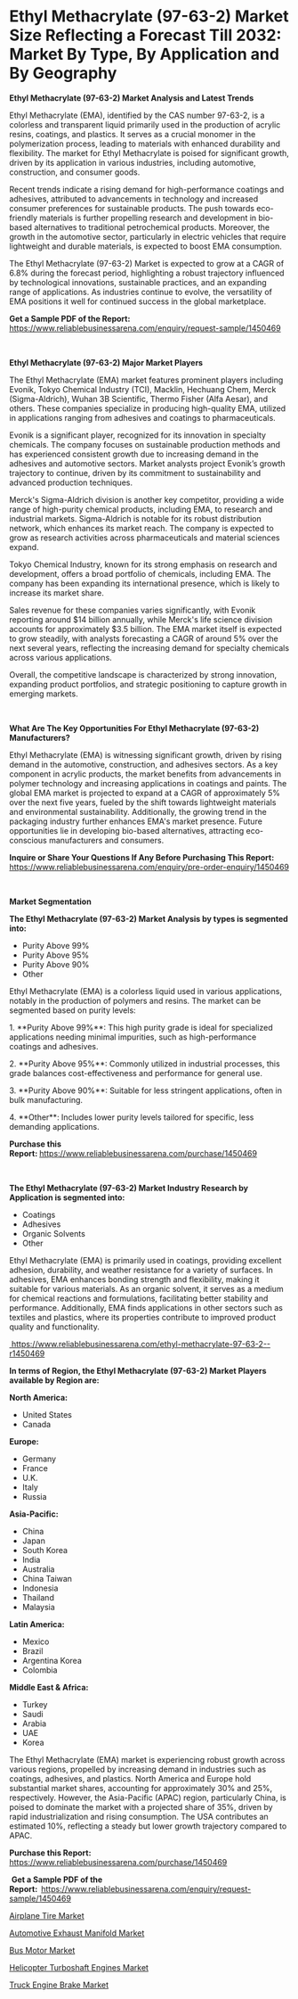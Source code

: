 <p><h1>Ethyl Methacrylate (97-63-2) Market Size Reflecting a Forecast Till 2032: Market By Type, By Application and By Geography</h1></p><p><strong>Ethyl Methacrylate (97-63-2) Market Analysis and Latest Trends</strong></p>
<p><p>Ethyl Methacrylate (EMA), identified by the CAS number 97-63-2, is a colorless and transparent liquid primarily used in the production of acrylic resins, coatings, and plastics. It serves as a crucial monomer in the polymerization process, leading to materials with enhanced durability and flexibility. The market for Ethyl Methacrylate is poised for significant growth, driven by its application in various industries, including automotive, construction, and consumer goods.</p><p>Recent trends indicate a rising demand for high-performance coatings and adhesives, attributed to advancements in technology and increased consumer preferences for sustainable products. The push towards eco-friendly materials is further propelling research and development in bio-based alternatives to traditional petrochemical products. Moreover, the growth in the automotive sector, particularly in electric vehicles that require lightweight and durable materials, is expected to boost EMA consumption.</p><p>The Ethyl Methacrylate (97-63-2) Market is expected to grow at a CAGR of 6.8% during the forecast period, highlighting a robust trajectory influenced by technological innovations, sustainable practices, and an expanding range of applications. As industries continue to evolve, the versatility of EMA positions it well for continued success in the global marketplace.</p></p>
<p><strong>Get a Sample PDF of the Report:&nbsp;</strong> <a href="https://www.reliablebusinessarena.com/enquiry/request-sample/1450469?utm_campaign=2194&utm_medium=2&utm_source=Github&utm_content=ia&utm_term=02022025&utm_id=ethyl-methacrylate-97-63-2">https://www.reliablebusinessarena.com/enquiry/request-sample/1450469</a></p>
<p>&nbsp;</p>
<p><strong>Ethyl Methacrylate (97-63-2) Major Market Players</strong></p>
<p><p>The Ethyl Methacrylate (EMA) market features prominent players including Evonik, Tokyo Chemical Industry (TCI), Macklin, Hechuang Chem, Merck (Sigma-Aldrich), Wuhan 3B Scientific, Thermo Fisher (Alfa Aesar), and others. These companies specialize in producing high-quality EMA, utilized in applications ranging from adhesives and coatings to pharmaceuticals.</p><p>Evonik is a significant player, recognized for its innovation in specialty chemicals. The company focuses on sustainable production methods and has experienced consistent growth due to increasing demand in the adhesives and automotive sectors. Market analysts project Evonik’s growth trajectory to continue, driven by its commitment to sustainability and advanced production techniques.</p><p>Merck's Sigma-Aldrich division is another key competitor, providing a wide range of high-purity chemical products, including EMA, to research and industrial markets. Sigma-Aldrich is notable for its robust distribution network, which enhances its market reach. The company is expected to grow as research activities across pharmaceuticals and material sciences expand.</p><p>Tokyo Chemical Industry, known for its strong emphasis on research and development, offers a broad portfolio of chemicals, including EMA. The company has been expanding its international presence, which is likely to increase its market share.</p><p>Sales revenue for these companies varies significantly, with Evonik reporting around $14 billion annually, while Merck's life science division accounts for approximately $3.5 billion. The EMA market itself is expected to grow steadily, with analysts forecasting a CAGR of around 5% over the next several years, reflecting the increasing demand for specialty chemicals across various applications.</p><p>Overall, the competitive landscape is characterized by strong innovation, expanding product portfolios, and strategic positioning to capture growth in emerging markets.</p></p>
<p>&nbsp;</p>
<p><strong>What Are The Key Opportunities For Ethyl Methacrylate (97-63-2) Manufacturers?</strong></p>
<p><p>Ethyl Methacrylate (EMA) is witnessing significant growth, driven by rising demand in the automotive, construction, and adhesives sectors. As a key component in acrylic products, the market benefits from advancements in polymer technology and increasing applications in coatings and paints. The global EMA market is projected to expand at a CAGR of approximately 5% over the next five years, fueled by the shift towards lightweight materials and environmental sustainability. Additionally, the growing trend in the packaging industry further enhances EMA's market presence. Future opportunities lie in developing bio-based alternatives, attracting eco-conscious manufacturers and consumers.</p></p>
<p><strong>Inquire or Share Your Questions If Any Before Purchasing This Report:</strong> <a href="https://www.reliablebusinessarena.com/enquiry/pre-order-enquiry/1450469?utm_campaign=2194&utm_medium=2&utm_source=Github&utm_content=ia&utm_term=02022025&utm_id=ethyl-methacrylate-97-63-2">https://www.reliablebusinessarena.com/enquiry/pre-order-enquiry/1450469</a></p>
<p>&nbsp;</p>
<p><strong>Market Segmentation</strong></p>
<p><strong>The Ethyl Methacrylate (97-63-2) Market Analysis by types is segmented into:</strong></p>
<p><ul><li>Purity Above 99%</li><li>Purity Above 95%</li><li>Purity Above 90%</li><li>Other</li></ul></p>
<p><p>Ethyl Methacrylate (EMA) is a colorless liquid used in various applications, notably in the production of polymers and resins. The market can be segmented based on purity levels: </p><p>1. **Purity Above 99%**: This high purity grade is ideal for specialized applications needing minimal impurities, such as high-performance coatings and adhesives. </p><p>2. **Purity Above 95%**: Commonly utilized in industrial processes, this grade balances cost-effectiveness and performance for general use. </p><p>3. **Purity Above 90%**: Suitable for less stringent applications, often in bulk manufacturing.</p><p>4. **Other**: Includes lower purity levels tailored for specific, less demanding applications.</p></p>
<p><strong>Purchase this Report:&nbsp;</strong><a href="https://www.reliablebusinessarena.com/purchase/1450469?utm_campaign=2194&utm_medium=2&utm_source=Github&utm_content=ia&utm_term=02022025&utm_id=ethyl-methacrylate-97-63-2">https://www.reliablebusinessarena.com/purchase/1450469</a></p>
<p>&nbsp;</p>
<p><strong>The Ethyl Methacrylate (97-63-2) Market Industry Research by Application is segmented into:</strong></p>
<p><ul><li>Coatings</li><li>Adhesives</li><li>Organic Solvents</li><li>Other</li></ul></p>
<p><p>Ethyl Methacrylate (EMA) is primarily used in coatings, providing excellent adhesion, durability, and weather resistance for a variety of surfaces. In adhesives, EMA enhances bonding strength and flexibility, making it suitable for various materials. As an organic solvent, it serves as a medium for chemical reactions and formulations, facilitating better stability and performance. Additionally, EMA finds applications in other sectors such as textiles and plastics, where its properties contribute to improved product quality and functionality.</p></p>
<p><a href="https://www.reliablebusinessarena.com/ethyl-methacrylate-97-63-2--r1450469?utm_campaign=2194&utm_medium=2&utm_source=Github&utm_content=ia&utm_term=02022025&utm_id=ethyl-methacrylate-97-63-2">&nbsp;https://www.reliablebusinessarena.com/ethyl-methacrylate-97-63-2--r1450469</a></p>
<p><strong>In terms of Region, the Ethyl Methacrylate (97-63-2) Market Players available by Region are:</strong></p>
<p>
    <p> <strong> North America: </strong>
        <ul>
            <li>United States</li>
            <li>Canada</li>
        </ul>
        </p> 
    <p> <strong> Europe: </strong>
        <ul>
            <li>Germany</li>
            <li>France</li>
            <li>U.K.</li>
            <li>Italy</li>
            <li>Russia</li>
        </ul>
        </p> 
    <p> <strong> Asia-Pacific: </strong>
        <ul>
            <li>China</li>
            <li>Japan</li>
            <li>South Korea</li>
            <li>India</li>
            <li>Australia</li>
            <li>China Taiwan</li>
            <li>Indonesia</li>
            <li>Thailand</li>
            <li>Malaysia</li>
        </ul>
        </p> 
    <p> <strong> Latin America: </strong>
        <ul>
            <li>Mexico</li>
            <li>Brazil</li>
            <li>Argentina Korea</li>
            <li>Colombia</li>
        </ul>
        </p> 
    <p> <strong> Middle East & Africa: </strong>
        <ul>
            <li>Turkey</li>
            <li>Saudi</li>
            <li>Arabia</li>
            <li>UAE</li>
            <li>Korea</li>
        </ul>
    </p>
    </p>
<p><p>The Ethyl Methacrylate (EMA) market is experiencing robust growth across various regions, propelled by increasing demand in industries such as coatings, adhesives, and plastics. North America and Europe hold substantial market shares, accounting for approximately 30% and 25%, respectively. However, the Asia-Pacific (APAC) region, particularly China, is poised to dominate the market with a projected share of 35%, driven by rapid industrialization and rising consumption. The USA contributes an estimated 10%, reflecting a steady but lower growth trajectory compared to APAC.</p></p>
<p><strong>Purchase this Report: </strong><a href="https://www.reliablebusinessarena.com/purchase/1450469?utm_campaign=2194&utm_medium=2&utm_source=Github&utm_content=ia&utm_term=02022025&utm_id=ethyl-methacrylate-97-63-2">https://www.reliablebusinessarena.com/purchase/1450469</a></p>
<p>&nbsp;<strong>Get a Sample PDF of the Report:&nbsp;&nbsp;</strong><a href="https://www.reliablebusinessarena.com/enquiry/request-sample/1450469?utm_campaign=2194&utm_medium=2&utm_source=Github&utm_content=ia&utm_term=02022025&utm_id=ethyl-methacrylate-97-63-2">https://www.reliablebusinessarena.com/enquiry/request-sample/1450469</a></p>
<p><strong></strong></p>
<p><p><a href="https://www.linkedin.com/pulse/frameworks-advancements-airplane-tire-market-key-findings-forecasted-qp2zc?utm_campaign=2194&utm_medium=2&utm_source=Github&utm_content=ia&utm_term=02022025&utm_id=ethyl-methacrylate-97-63-2">Airplane Tire Market</a></p><p><a href="https://www.linkedin.com/pulse/comprehensive-evaluation-automotive-exhaust-manifold-market-mjxjc?utm_campaign=2194&utm_medium=2&utm_source=Github&utm_content=ia&utm_term=02022025&utm_id=ethyl-methacrylate-97-63-2">Automotive Exhaust Manifold Market</a></p><p><a href="https://www.linkedin.com/pulse/bus-motor-industry-resonance-51-amplification-across-domains-pkmuf?utm_campaign=2194&utm_medium=2&utm_source=Github&utm_content=ia&utm_term=02022025&utm_id=ethyl-methacrylate-97-63-2">Bus Motor Market</a></p><p><a href="https://www.linkedin.com/pulse/comprehensive-report-helicopter-turboshaft-engines-market-types-h9dxc?utm_campaign=2194&utm_medium=2&utm_source=Github&utm_content=ia&utm_term=02022025&utm_id=ethyl-methacrylate-97-63-2">Helicopter Turboshaft Engines Market</a></p><p><a href="https://www.linkedin.com/pulse/industry-experts-project-truck-engine-brake-market-growth-57-4wpbc?utm_campaign=2194&utm_medium=2&utm_source=Github&utm_content=ia&utm_term=02022025&utm_id=ethyl-methacrylate-97-63-2">Truck Engine Brake Market</a></p></p>